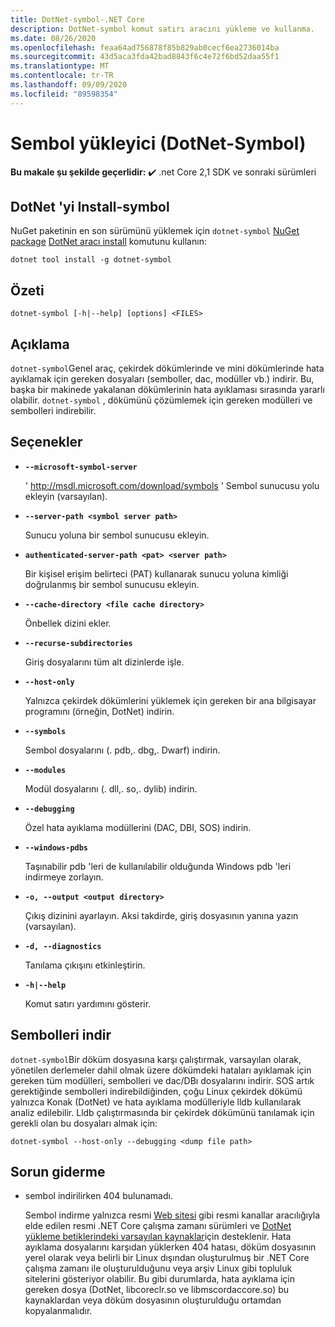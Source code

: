 ```yaml
---
title: DotNet-symbol-.NET Core
description: DotNet-symbol komut satırı aracını yükleme ve kullanma.
ms.date: 08/26/2020
ms.openlocfilehash: feaa64ad756878f85b829ab0cecf6ea2736014ba
ms.sourcegitcommit: 43d5aca3fda42bad8843f6c4e72f6bd52daa55f1
ms.translationtype: MT
ms.contentlocale: tr-TR
ms.lasthandoff: 09/09/2020
ms.locfileid: "89598354"
---
```

# <a name="symbol-downloader-dotnet-symbol"></a>Sembol yükleyici (DotNet-Symbol)

**Bu makale şu şekilde geçerlidir:** ✔️ .net Core 2,1 SDK ve sonraki sürümleri

## <a name="install-dotnet-symbol"></a>DotNet 'yi Install-symbol

NuGet paketinin en son sürümünü yüklemek için `dotnet-symbol` [NuGet package](https://www.nuget.org/packages/dotnet-symbol) [DotNet aracı install](../tools/dotnet-tool-install.md) komutunu kullanın:

```dotnetcli
dotnet tool install -g dotnet-symbol
```

## <a name="synopsis"></a>Özeti

```console
dotnet-symbol [-h|--help] [options] <FILES>
```

## <a name="description"></a>Açıklama

`dotnet-symbol`Genel araç, çekirdek dökümlerinde ve mini dökümlerinde hata ayıklamak için gereken dosyaları (semboller, dac, modüller vb.) indirir. Bu, başka bir makinede yakalanan dökümlerinin hata ayıklaması sırasında yararlı olabilir. `dotnet-symbol` , dökümünü çözümlemek için gereken modülleri ve sembolleri indirebilir.

## <a name="options"></a>Seçenekler

- **`--microsoft-symbol-server`**

  ' http://msdl.microsoft.com/download/symbols ' Sembol sunucusu yolu ekleyin (varsayılan).

- **`--server-path <symbol server path>`**

  Sunucu yoluna bir sembol sunucusu ekleyin.

- **`authenticated-server-path <pat> <server path>`**

  Bir kişisel erişim belirteci (PAT) kullanarak sunucu yoluna kimliği doğrulanmış bir sembol sunucusu ekleyin.

- **`--cache-directory <file cache directory>`**

  Önbellek dizini ekler.

- **`--recurse-subdirectories`**

  Giriş dosyalarını tüm alt dizinlerde işle.

- **`--host-only`**

  Yalnızca çekirdek dökümlerini yüklemek için gereken bir ana bilgisayar programını (örneğin, DotNet) indirin.

- **`--symbols`**

  Sembol dosyalarını (. pdb,. dbg,. Dwarf) indirin.

- **`--modules`**

  Modül dosyalarını (. dll,. so,. dylib) indirin.

- **`--debugging`**

  Özel hata ayıklama modüllerini (DAC, DBI, SOS) indirin.

- **`--windows-pdbs`**

  Taşınabilir pdb 'leri de kullanılabilir olduğunda Windows pdb 'leri indirmeye zorlayın.

- **`-o, --output <output directory>`**

  Çıkış dizinini ayarlayın. Aksi takdirde, giriş dosyasının yanına yazın (varsayılan).

- **`-d, --diagnostics`**

  Tanılama çıkışını etkinleştirin.

- **`-h|--help`**

  Komut satırı yardımını gösterir.

## <a name="download-symbols"></a>Sembolleri indir

`dotnet-symbol`Bir döküm dosyasına karşı çalıştırmak, varsayılan olarak, yönetilen derlemeler dahil olmak üzere dökümdeki hataları ayıklamak için gereken tüm modülleri, sembolleri ve dac/DBı dosyalarını indirir. SOS artık gerektiğinde sembolleri indirebildiğinden, çoğu Linux çekirdek dökümü yalnızca Konak (DotNet) ve hata ayıklama modülleriyle lldb kullanılarak analiz edilebilir. Lldb çalıştırmasında bir çekirdek dökümünü tanılamak için gerekli olan bu dosyaları almak için:

```console
dotnet-symbol --host-only --debugging <dump file path>
```

## <a name="troubleshoot"></a>Sorun giderme

- sembol indirilirken 404 bulunamadı.

   Sembol indirme yalnızca resmi [Web sitesi](https://dotnet.microsoft.com/download/dotnet-core) gibi resmi kanallar aracılığıyla elde edilen resmi .NET Core çalışma zamanı sürümleri ve [DotNet yükleme betiklerindeki varsayılan kaynaklar](https://docs.microsoft.com/dotnet/core/tools/dotnet-install-scripts)için desteklenir. Hata ayıklama dosyalarını karşıdan yüklerken 404 hatası, döküm dosyasının yerel olarak veya belirli bir Linux dışından oluşturulmuş bir .NET Core çalışma zamanı ile oluşturulduğunu veya arşiv Linux gibi topluluk sitelerini gösteriyor olabilir. Bu gibi durumlarda, hata ayıklama için gereken dosya (DotNet, libcoreclr.so ve libmscordaccore.so) bu kaynaklardan veya döküm dosyasının oluşturulduğu ortamdan kopyalanmalıdır.
